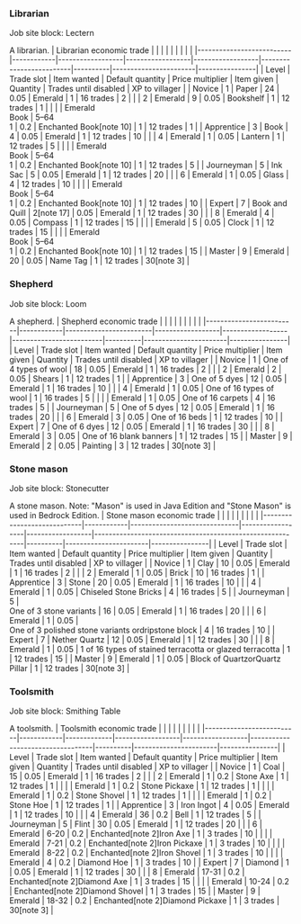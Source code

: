 ### Librarian
Job site block: Lectern

A librarian.
| Librarian economic trade |            |                  |                  |                  |                         |          |                       |                |
|--------------------------|------------|------------------|------------------|------------------|-------------------------|----------|-----------------------|----------------|
| Level                    | Trade slot | Item wanted      | Default quantity | Price multiplier | Item given              | Quantity | Trades until disabled | XP to villager |
| Novice                   | 1          | Paper            | 24               | 0.05             | Emerald                 | 1        | 16 trades             | 2              |
|                          | 2          | Emerald          | 9                | 0.05             | Bookshelf               | 1        | 12 trades             | 1              |
|                          |            | Emerald<br/>Book | 5–64<br/>1       | 0.2              | Enchanted Book[note 10] | 1        | 12 trades             | 1              |
| Apprentice               | 3          | Book             | 4                | 0.05             | Emerald                 | 1        | 12 trades             | 10             |
|                          | 4          | Emerald          | 1                | 0.05             | Lantern                 | 1        | 12 trades             | 5              |
|                          |            | Emerald<br/>Book | 5–64<br/>1       | 0.2              | Enchanted Book[note 10] | 1        | 12 trades             | 5              |
| Journeyman               | 5          | Ink Sac          | 5                | 0.05             | Emerald                 | 1        | 12 trades             | 20             |
|                          | 6          | Emerald          | 1                | 0.05             | Glass                   | 4        | 12 trades             | 10             |
|                          |            | Emerald<br/>Book | 5–64<br/>1       | 0.2              | Enchanted Book[note 10] | 1        | 12 trades             | 10             |
| Expert                   | 7          | Book and Quill   | 2[note 17]       | 0.05             | Emerald                 | 1        | 12 trades             | 30             |
|                          | 8          | Emerald          | 4                | 0.05             | Compass                 | 1        | 12 trades             | 15             |
|                          |            | Emerald          | 5                | 0.05             | Clock                   | 1        | 12 trades             | 15             |
|                          |            | Emerald<br/>Book | 5–64<br/>1       | 0.2              | Enchanted Book[note 10] | 1        | 12 trades             | 15             |
| Master                   | 9          | Emerald          | 20               | 0.05             | Name Tag                | 1        | 12 trades             | 30[note 3]     |

### Shepherd
Job site block: Loom

A shepherd.
| Shepherd economic trade |            |                        |                  |                  |                         |          |                       |                |
|-------------------------|------------|------------------------|------------------|------------------|-------------------------|----------|-----------------------|----------------|
| Level                   | Trade slot | Item wanted            | Default quantity | Price multiplier | Item given              | Quantity | Trades until disabled | XP to villager |
| Novice                  | 1          | One of 4 types of wool | 18               | 0.05             | Emerald                 | 1        | 16 trades             | 2              |
|                         | 2          | Emerald                | 2                | 0.05             | Shears                  | 1        | 12 trades             | 1              |
| Apprentice              | 3          | One of 5 dyes          | 12               | 0.05             | Emerald                 | 1        | 16 trades             | 10             |
|                         | 4          | Emerald                | 1                | 0.05             | One of 16 types of wool | 1        | 16 trades             | 5              |
|                         |            | Emerald                | 1                | 0.05             | One of 16 carpets       | 4        | 16 trades             | 5              |
| Journeyman              | 5          | One of 5 dyes          | 12               | 0.05             | Emerald                 | 1        | 16 trades             | 20             |
|                         | 6          | Emerald                | 3                | 0.05             | One of 16 beds          | 1        | 12 trades             | 10             |
| Expert                  | 7          | One of 6 dyes          | 12               | 0.05             | Emerald                 | 1        | 16 trades             | 30             |
|                         | 8          | Emerald                | 3                | 0.05             | One of 16 blank banners | 1        | 12 trades             | 15             |
| Master                  | 9          | Emerald                | 2                | 0.05             | Painting                | 3        | 12 trades             | 30[note 3]     |

### Stone mason
Job site block: Stonecutter

A stone mason.
Note: "Mason" is used in Java Edition and "Stone Mason" is used in Bedrock Edition.
| Stone mason economic trade |            |                              |                  |                  |                                                          |          |                       |                |
|----------------------------|------------|------------------------------|------------------|------------------|----------------------------------------------------------|----------|-----------------------|----------------|
| Level                      | Trade slot | Item wanted                  | Default quantity | Price multiplier | Item given                                               | Quantity | Trades until disabled | XP to villager |
| Novice                     | 1          | Clay                         | 10               | 0.05             | Emerald                                                  | 1        | 16 trades             | 2              |
|                            | 2          | Emerald                      | 1                | 0.05             | Brick                                                    | 10       | 16 trades             | 1              |
| Apprentice                 | 3          | Stone                        | 20               | 0.05             | Emerald                                                  | 1        | 16 trades             | 10             |
|                            | 4          | Emerald                      | 1                | 0.05             | Chiseled Stone Bricks                                    | 4        | 16 trades             | 5              |
| Journeyman                 | 5          | <br/>One of 3 stone variants | 16               | 0.05             | Emerald                                                  | 1        | 16 trades             | 20             |
|                            | 6          | Emerald                      | 1                | 0.05             | <br/>One of 3 polished stone variants ordripstone block  | 4        | 16 trades             | 10             |
| Expert                     | 7          | Nether Quartz                | 12               | 0.05             | Emerald                                                  | 1        | 12 trades             | 30             |
|                            | 8          | Emerald                      | 1                | 0.05             | 1 of 16 types of stained terracotta or glazed terracotta | 1        | 12 trades             | 15             |
| Master                     | 9          | Emerald                      | 1                | 0.05             | Block of QuartzorQuartz Pillar                           | 1        | 12 trades             | 30[note 3]     |

### Toolsmith
Job site block: Smithing Table

A toolsmith.
| Toolsmith economic trade |            |             |                  |                  |                                  |          |                       |                |
|--------------------------|------------|-------------|------------------|------------------|----------------------------------|----------|-----------------------|----------------|
| Level                    | Trade slot | Item wanted | Default quantity | Price multiplier | Item given                       | Quantity | Trades until disabled | XP to villager |
| Novice                   | 1          | Coal        | 15               | 0.05             | Emerald                          | 1        | 16 trades             | 2              |
|                          | 2          | Emerald     | 1                | 0.2              | Stone Axe                        | 1        | 12 trades             | 1              |
|                          |            | Emerald     | 1                | 0.2              | Stone Pickaxe                    | 1        | 12 trades             | 1              |
|                          |            | Emerald     | 1                | 0.2              | Stone Shovel                     | 1        | 12 trades             | 1              |
|                          |            | Emerald     | 1                | 0.2              | Stone Hoe                        | 1        | 12 trades             | 1              |
| Apprentice               | 3          | Iron Ingot  | 4                | 0.05             | Emerald                          | 1        | 12 trades             | 10             |
|                          | 4          | Emerald     | 36               | 0.2              | Bell                             | 1        | 12 trades             | 5              |
| Journeyman               | 5          | Flint       | 30               | 0.05             | Emerald                          | 1        | 12 trades             | 20             |
|                          | 6          | Emerald     | 6-20             | 0.2              | Enchanted[note 2]Iron Axe        | 1        | 3 trades              | 10             |
|                          |            | Emerald     | 7-21             | 0.2              | Enchanted[note 2]Iron Pickaxe    | 1        | 3 trades              | 10             |
|                          |            | Emerald     | 8-22             | 0.2              | Enchanted[note 2]Iron Shovel     | 1        | 3 trades              | 10             |
|                          |            | Emerald     | 4                | 0.2              | Diamond Hoe                      | 1        | 3 trades              | 10             |
| Expert                   | 7          | Diamond     | 1                | 0.05             | Emerald                          | 1        | 12 trades             | 30             |
|                          | 8          | Emerald     | 17-31            | 0.2              | Enchanted[note 2]Diamond Axe     | 1        | 3 trades              | 15             |
|                          |            | Emerald     | 10-24            | 0.2              | Enchanted[note 2]Diamond Shovel  | 1        | 3 trades              | 15             |
| Master                   | 9          | Emerald     | 18-32            | 0.2              | Enchanted[note 2]Diamond Pickaxe | 1        | 3 trades              | 30[note 3]     |

